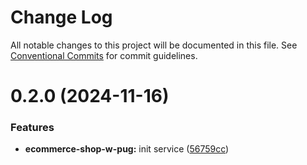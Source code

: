 # Change Log

All notable changes to this project will be documented in this file.
See [Conventional Commits](https://conventionalcommits.org) for commit guidelines.

# 0.2.0 (2024-11-16)

### Features

-   **ecommerce-shop-w-pug:** init service ([56759cc](https://github.com/paulAlexSerban/wbk--mern-playground/commit/56759ccae14668d6ae1be1c28f1759057f2567be))
